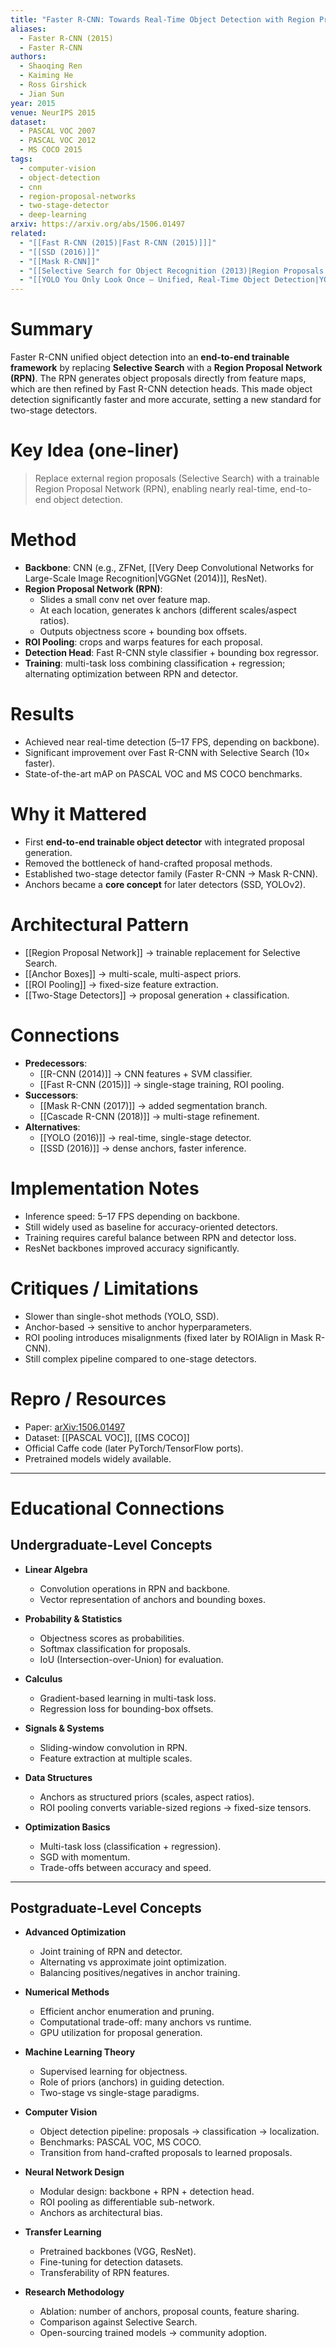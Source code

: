 ```yaml
---
title: "Faster R-CNN: Towards Real-Time Object Detection with Region Proposal Networks"
aliases:
  - Faster R-CNN (2015)
  - Faster R-CNN
authors:
  - Shaoqing Ren
  - Kaiming He
  - Ross Girshick
  - Jian Sun
year: 2015
venue: NeurIPS 2015
dataset:
  - PASCAL VOC 2007
  - PASCAL VOC 2012
  - MS COCO 2015
tags:
  - computer-vision
  - object-detection
  - cnn
  - region-proposal-networks
  - two-stage-detector
  - deep-learning
arxiv: https://arxiv.org/abs/1506.01497
related:
  - "[[Fast R-CNN (2015)|Fast R-CNN (2015)]]]"
  - "[[SSD (2016)]]"
  - "[[Mask R-CNN]]"
  - "[[Selective Search for Object Recognition (2013)|Region Proposals Selective Search]]"
  - "[[YOLO You Only Look Once — Unified, Real-Time Object Detection|YOLO (2016)]]"
---
```


# Summary
Faster R-CNN unified object detection into an **end-to-end trainable framework** by replacing **Selective Search** with a **Region Proposal Network (RPN)**. The RPN generates object proposals directly from feature maps, which are then refined by Fast R-CNN detection heads. This made object detection significantly faster and more accurate, setting a new standard for two-stage detectors.

# Key Idea (one-liner)
> Replace external region proposals (Selective Search) with a trainable Region Proposal Network (RPN), enabling nearly real-time, end-to-end object detection.

# Method
- **Backbone**: CNN (e.g., ZFNet, [[Very Deep Convolutional Networks for Large-Scale Image Recognition|VGGNet (2014)]], ResNet).
- **Region Proposal Network (RPN)**:
  - Slides a small conv net over feature map.
  - At each location, generates k anchors (different scales/aspect ratios).
  - Outputs objectness score + bounding box offsets.
- **ROI Pooling**: crops and warps features for each proposal.
- **Detection Head**: Fast R-CNN style classifier + bounding box regressor.
- **Training**: multi-task loss combining classification + regression; alternating optimization between RPN and detector.

# Results
- Achieved near real-time detection (5–17 FPS, depending on backbone).
- Significant improvement over Fast R-CNN with Selective Search (10× faster).
- State-of-the-art mAP on PASCAL VOC and MS COCO benchmarks.

# Why it Mattered
- First **end-to-end trainable object detector** with integrated proposal generation.
- Removed the bottleneck of hand-crafted proposal methods.
- Established two-stage detector family (Faster R-CNN → Mask R-CNN).
- Anchors became a **core concept** for later detectors (SSD, YOLOv2).

# Architectural Pattern
- [[Region Proposal Network]] → trainable replacement for Selective Search.
- [[Anchor Boxes]] → multi-scale, multi-aspect priors.
- [[ROI Pooling]] → fixed-size feature extraction.
- [[Two-Stage Detectors]] → proposal generation + classification.

# Connections
- **Predecessors**:
  - [[R-CNN (2014)]] → CNN features + SVM classifier.
  - [[Fast R-CNN (2015)]] → single-stage training, ROI pooling.
- **Successors**:
  - [[Mask R-CNN (2017)]] → added segmentation branch.
  - [[Cascade R-CNN (2018)]] → multi-stage refinement.
- **Alternatives**:
  - [[YOLO (2016)]] → real-time, single-stage detector.
  - [[SSD (2016)]] → dense anchors, faster inference.

# Implementation Notes
- Inference speed: 5–17 FPS depending on backbone.
- Still widely used as baseline for accuracy-oriented detectors.
- Training requires careful balance between RPN and detector loss.
- ResNet backbones improved accuracy significantly.

# Critiques / Limitations
- Slower than single-shot methods (YOLO, SSD).
- Anchor-based → sensitive to anchor hyperparameters.
- ROI pooling introduces misalignments (fixed later by ROIAlign in Mask R-CNN).
- Still complex pipeline compared to one-stage detectors.

# Repro / Resources
- Paper: [arXiv:1506.01497](https://arxiv.org/abs/1506.01497)
- Dataset: [[PASCAL VOC]], [[MS COCO]]
- Official Caffe code (later PyTorch/TensorFlow ports).
- Pretrained models widely available.

---

# Educational Connections

## Undergraduate-Level Concepts
- **Linear Algebra**
  - Convolution operations in RPN and backbone.
  - Vector representation of anchors and bounding boxes.
  
- **Probability & Statistics**
  - Objectness scores as probabilities.
  - Softmax classification for proposals.
  - IoU (Intersection-over-Union) for evaluation.

- **Calculus**
  - Gradient-based learning in multi-task loss.
  - Regression loss for bounding-box offsets.
  
- **Signals & Systems**
  - Sliding-window convolution in RPN.
  - Feature extraction at multiple scales.

- **Data Structures**
  - Anchors as structured priors (scales, aspect ratios).
  - ROI pooling converts variable-sized regions → fixed-size tensors.

- **Optimization Basics**
  - Multi-task loss (classification + regression).
  - SGD with momentum.
  - Trade-offs between accuracy and speed.

---

## Postgraduate-Level Concepts
- **Advanced Optimization**
  - Joint training of RPN and detector.
  - Alternating vs approximate joint optimization.
  - Balancing positives/negatives in anchor training.

- **Numerical Methods**
  - Efficient anchor enumeration and pruning.
  - Computational trade-off: many anchors vs runtime.
  - GPU utilization for proposal generation.

- **Machine Learning Theory**
  - Supervised learning for objectness.
  - Role of priors (anchors) in guiding detection.
  - Two-stage vs single-stage paradigms.

- **Computer Vision**
  - Object detection pipeline: proposals → classification → localization.
  - Benchmarks: PASCAL VOC, MS COCO.
  - Transition from hand-crafted proposals to learned proposals.

- **Neural Network Design**
  - Modular design: backbone + RPN + detection head.
  - ROI pooling as differentiable sub-network.
  - Anchors as architectural bias.

- **Transfer Learning**
  - Pretrained backbones (VGG, ResNet).
  - Fine-tuning for detection datasets.
  - Transferability of RPN features.

- **Research Methodology**
  - Ablation: number of anchors, proposal counts, feature sharing.
  - Comparison against Selective Search.
  - Open-sourcing trained models → community adoption.
